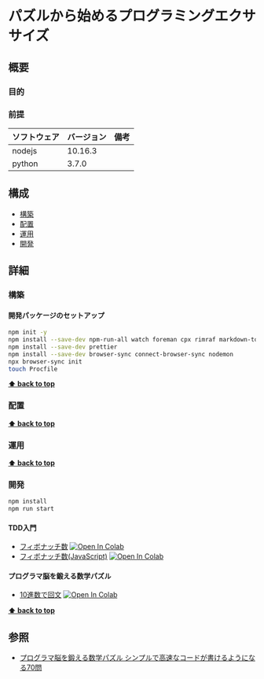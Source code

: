 # パズルから始めるプログラミングエクササイズ

## 概要

### 目的

### 前提

| ソフトウェア   | バージョン | 備考 |
| :------------- | :--------- | :--- |
| nodejs     | 10.16.3    |      |
| python     | 3.7.0      |      |

## 構成

- [構築](#構築)
- [配置](#配置)
- [運用](#運用)
- [開発](#開発)

## 詳細

### 構築
#### 開発パッケージのセットアップ

```bash
npm init -y
npm install --save-dev npm-run-all watch foreman cpx rimraf markdown-to-html
npm install --save-dev prettier
npm install --save-dev browser-sync connect-browser-sync nodemon
npx browser-sync init
touch Procfile
```

**[⬆ back to top](#構成)**

### 配置

**[⬆ back to top](#構成)**

### 運用

**[⬆ back to top](#構成)**

### 開発

```bash
npm install
npm run start
```

#### TDD入門

- [フィボナッチ数](./jupyter/math_puzzles/Fibonacci.ipynb)  [![Open In Colab](https://colab.research.google.com/assets/colab-badge.svg)](https://colab.research.google.com/github/hiroshima-arc/programing_puzzles/blob/develop/jupyter/sample/Fibonacci.ipynb)
- [フィボナッチ数(JavaScript)](./jupyter/math_puzzles/FibonacciJavaScript.ipynb)  [![Open In Colab](https://colab.research.google.com/assets/colab-badge.svg)](https://colab.research.google.com/github/hiroshima-arc/programing_puzzles/blob/develop/jupyter/sample/FibonacciJavaScript.ipynb)

#### プログラマ脳を鍛える数学パズル

- [10進数で回文](./jupyter/math_puzzles/Q01.ipynb)  [![Open In Colab](https://colab.research.google.com/assets/colab-badge.svg)](https://colab.research.google.com/github/hiroshima-arc/programing_puzzles/blob/develop/jupyter/math_puzzles/Q01.ipynb)

**[⬆ back to top](#構成)**

## 参照

- [プログラマ脳を鍛える数学パズル シンプルで高速なコードが書けるようになる70問](https://www.amazon.co.jp/%E3%83%97%E3%83%AD%E3%82%B0%E3%83%A9%E3%83%9E%E8%84%B3%E3%82%92%E9%8D%9B%E3%81%88%E3%82%8B%E6%95%B0%E5%AD%A6%E3%83%91%E3%82%BA%E3%83%AB-%E3%82%B7%E3%83%B3%E3%83%97%E3%83%AB%E3%81%A7%E9%AB%98%E9%80%9F%E3%81%AA%E3%82%B3%E3%83%BC%E3%83%89%E3%81%8C%E6%9B%B8%E3%81%91%E3%82%8B%E3%82%88%E3%81%86%E3%81%AB%E3%81%AA%E3%82%8B70%E5%95%8F-%E5%A2%97%E4%BA%95-%E6%95%8F%E5%85%8B/dp/479814245X/ref=sr_1_5?hvadid=386565051530&hvdev=c&jp-ad-ap=0&keywords=%E6%95%B0%E5%AD%A6%E3%83%91%E3%82%BA%E3%83%AB&qid=1573277906&sr=8-5)

